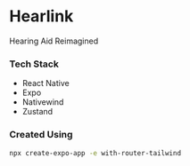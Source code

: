 # Hearlink

Hearing Aid Reimagined

### Tech Stack

- React Native
- Expo
- Nativewind
- Zustand

### Created Using

```sh
npx create-expo-app -e with-router-tailwind
```
